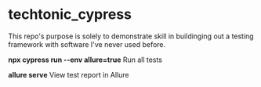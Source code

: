 # techtonic_cypress

This repo's purpose is solely to demonstrate skill in buildinging out a testing framework with software I've never used before.

**npx cypress run --env allure=true**
Run all tests

**allure serve**
View test report in Allure
